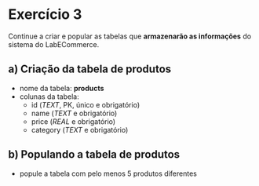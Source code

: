 # Exercício 3
Continue a criar e popular as tabelas que **armazenarão as informações** do sistema do LabECommerce.


## a) Criação da tabela de **produtos**
- nome da tabela: **products**
- colunas da tabela:
  - id (*TEXT*, PK, único e obrigatório)
  - name (*TEXT* e obrigatório)
  - price (*REAL* e obrigatório)
  - category (*TEXT* e obrigatório)


## b) Populando a tabela de **produtos**
- popule a tabela com pelo menos 5 produtos diferentes
